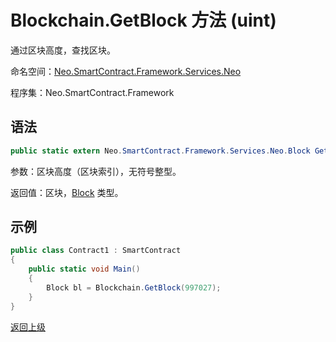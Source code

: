 # Blockchain.GetBlock 方法 (uint)

通过区块高度，查找区块。

命名空间：[Neo.SmartContract.Framework.Services.Neo](../../neo.md)

程序集：Neo.SmartContract.Framework

## 语法

```c#
public static extern Neo.SmartContract.Framework.Services.Neo.Block GetBlock(uint height)
```

参数：区块高度（区块索引），无符号整型。

返回值：区块，[Block](../Block.md) 类型。

## 示例

```c#
public class Contract1 : SmartContract
{
    public static void Main()
    {
        Block bl = Blockchain.GetBlock(997027);
    }
}
```





[返回上级](../Blockchain.md)